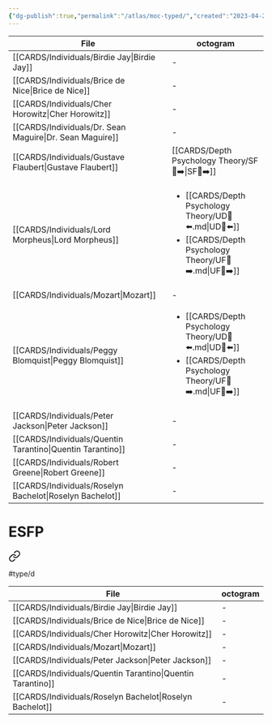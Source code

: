```yaml
---
{"dg-publish":true,"permalink":"/atlas/moc-typed/","created":"2023-04-29T12:12:22.894+02:00","updated":"2023-04-29T13:38:03.167+02:00"}
---
```



| File                                                          | octogram                                                                                                                            |
| ------------------------------------------------------------- | ----------------------------------------------------------------------------------------------------------------------------------- |
| [[CARDS/Individuals/Birdie Jay\|Birdie Jay]]               | \-                                                                                                                                  |
| [[CARDS/Individuals/Brice de Nice\|Brice de Nice]]         | \-                                                                                                                                  |
| [[CARDS/Individuals/Cher Horowitz\|Cher Horowitz]]         | \-                                                                                                                                  |
| [[CARDS/Individuals/Dr. Sean Maguire\|Dr. Sean Maguire]]   | \-                                                                                                                                  |
| [[CARDS/Individuals/Gustave Flaubert\|Gustave Flaubert]]   | [[CARDS/Depth Psychology Theory/SF🤸➡️\|SF🤸➡️]]                                                                                 |
| [[CARDS/Individuals/Lord Morpheus\|Lord Morpheus]]         | <ul><li>[[CARDS/Depth Psychology Theory/UD👤⬅️.md\\|UD👤⬅️]]</li><li>[[CARDS/Depth Psychology Theory/UF👤➡️.md\\|UF👤➡️]]</li></ul> |
| [[CARDS/Individuals/Mozart\|Mozart]]                       | \-                                                                                                                                  |
| [[CARDS/Individuals/Peggy Blomquist\|Peggy Blomquist]]     | <ul><li>[[CARDS/Depth Psychology Theory/UD👤⬅️.md\\|UD👤⬅️]]</li><li>[[CARDS/Depth Psychology Theory/UF👤➡️.md\\|UF👤➡️]]</li></ul> |
| [[CARDS/Individuals/Peter Jackson\|Peter Jackson]]         | \-                                                                                                                                  |
| [[CARDS/Individuals/Quentin Tarantino\|Quentin Tarantino]] | \-                                                                                                                                  |
| [[CARDS/Individuals/Robert Greene\|Robert Greene]]         | \-                                                                                                                                  |
| [[CARDS/Individuals/Roselyn Bachelot\|Roselyn Bachelot]]   | \-                                                                                                                                  |

# ESFP
> 
<div class="transclusion internal-embed is-loaded"><a class="markdown-embed-link" href="/cards/individuals/esfp/" aria-label="Open link"><svg xmlns="http://www.w3.org/2000/svg" width="24" height="24" viewBox="0 0 24 24" fill="none" stroke="currentColor" stroke-width="2" stroke-linecap="round" stroke-linejoin="round" class="svg-icon lucide-link"><path d="M10 13a5 5 0 0 0 7.54.54l3-3a5 5 0 0 0-7.07-7.07l-1.72 1.71"></path><path d="M14 11a5 5 0 0 0-7.54-.54l-3 3a5 5 0 0 0 7.07 7.07l1.71-1.71"></path></svg></a><div class="markdown-embed">




#type/d 

| File                                                          | octogram |
| ------------------------------------------------------------- | -------- |
| [[CARDS/Individuals/Birdie Jay\|Birdie Jay]]               | \-       |
| [[CARDS/Individuals/Brice de Nice\|Brice de Nice]]         | \-       |
| [[CARDS/Individuals/Cher Horowitz\|Cher Horowitz]]         | \-       |
| [[CARDS/Individuals/Mozart\|Mozart]]                       | \-       |
| [[CARDS/Individuals/Peter Jackson\|Peter Jackson]]         | \-       |
| [[CARDS/Individuals/Quentin Tarantino\|Quentin Tarantino]] | \-       |
| [[CARDS/Individuals/Roselyn Bachelot\|Roselyn Bachelot]]   | \-       |

<script src="https://utteranc.es/client.js"  
        repo="Heart4sides/Comment_Section"
        issue-term="pathname"
        theme="github-dark-orange"
        crossorigin="anonymous"
        async> 
</script>

</div></div>
 


<script src="https://utteranc.es/client.js"  
        repo="Heart4sides/Comment_Section"
        issue-term="pathname"
        theme="github-dark-orange"
        crossorigin="anonymous"
        async> 
</script>